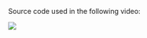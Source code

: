 Source code used in the following video:

[![](https://img.youtube.com/vi/8_1p3mEqDEQ/0.jpg)](https://www.youtube.com/watch?v=8_1p3mEqDEQ)
